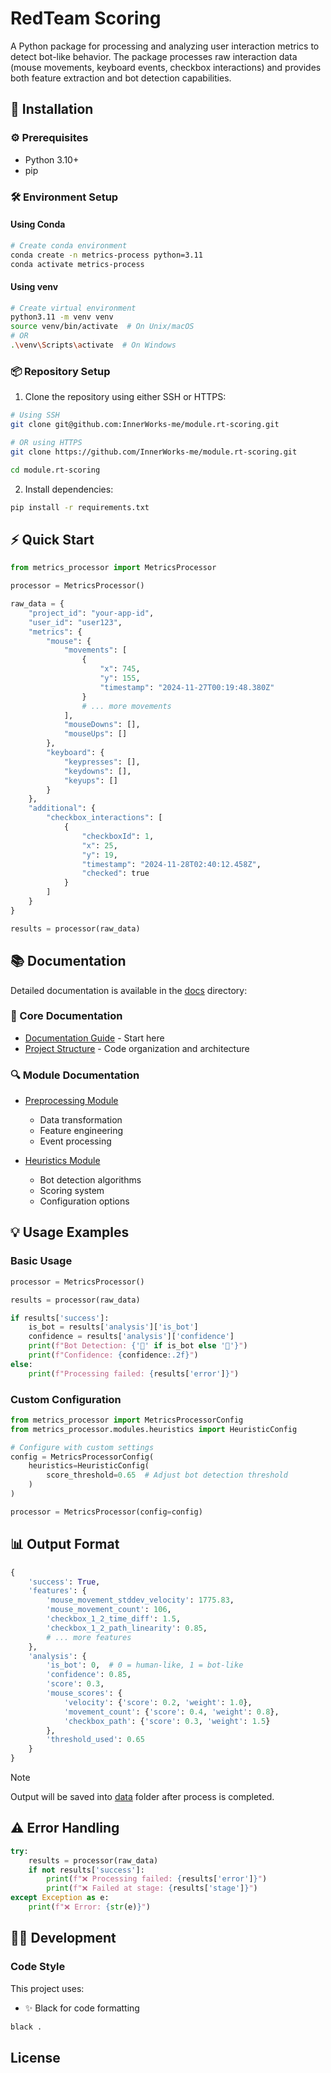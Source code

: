# RedTeam Scoring

A Python package for processing and analyzing user interaction metrics to detect bot-like behavior. The package processes raw interaction data (mouse movements, keyboard events, checkbox interactions) and provides both feature extraction and bot detection capabilities.

## 🚀 Installation

### ⚙️ Prerequisites

- Python 3.10+
- pip

### 🛠️ Environment Setup

#### Using Conda

```bash
# Create conda environment
conda create -n metrics-process python=3.11
conda activate metrics-process
```

#### Using venv

```bash
# Create virtual environment
python3.11 -m venv venv
source venv/bin/activate  # On Unix/macOS
# OR
.\venv\Scripts\activate  # On Windows
```

### 📦 Repository Setup

1. Clone the repository using either SSH or HTTPS:

```bash
# Using SSH
git clone git@github.com:InnerWorks-me/module.rt-scoring.git

# OR using HTTPS
git clone https://github.com/InnerWorks-me/module.rt-scoring.git

cd module.rt-scoring
```

2. Install dependencies:

```bash
pip install -r requirements.txt
```

## ⚡ Quick Start

```python
from metrics_processor import MetricsProcessor

processor = MetricsProcessor()

raw_data = {
    "project_id": "your-app-id",
    "user_id": "user123",
    "metrics": {
        "mouse": {
            "movements": [
                {
                    "x": 745,
                    "y": 155,
                    "timestamp": "2024-11-27T00:19:48.380Z"
                }
                # ... more movements
            ],
            "mouseDowns": [],
            "mouseUps": []
        },
        "keyboard": {
            "keypresses": [],
            "keydowns": [],
            "keyups": []
        }
    },
    "additional": {
        "checkbox_interactions": [
            {
                "checkboxId": 1,
                "x": 25,
                "y": 19,
                "timestamp": "2024-11-28T02:40:12.458Z",
                "checked": true
            }
        ]
    }
}

results = processor(raw_data)
```

## 📚 Documentation

Detailed documentation is available in the [docs](docs) directory:

### 📖 Core Documentation

- [Documentation Guide](docs/README.md) - Start here
- [Project Structure](docs/structure.md) - Code organization and architecture

### 🔍 Module Documentation

- [Preprocessing Module](docs/modules/preprocessing/README.md)
    - Data transformation
    - Feature engineering
    - Event processing

- [Heuristics Module](docs/modules/heuristics/README.md)
    - Bot detection algorithms
    - Scoring system
    - Configuration options

## 💡 Usage Examples

### Basic Usage

```python
processor = MetricsProcessor()

results = processor(raw_data)

if results['success']:
    is_bot = results['analysis']['is_bot']
    confidence = results['analysis']['confidence']
    print(f"Bot Detection: {'🤖' if is_bot else '👤'}")
    print(f"Confidence: {confidence:.2f}")
else:
    print(f"Processing failed: {results['error']}")
```

### Custom Configuration

```python
from metrics_processor import MetricsProcessorConfig
from metrics_processor.modules.heuristics import HeuristicConfig

# Configure with custom settings
config = MetricsProcessorConfig(
    heuristics=HeuristicConfig(
        score_threshold=0.65  # Adjust bot detection threshold
    )
)

processor = MetricsProcessor(config=config)
```

## 📊 Output Format

```python
{
    'success': True,
    'features': {
        'mouse_movement_stddev_velocity': 1775.83,
        'mouse_movement_count': 106,
        'checkbox_1_2_time_diff': 1.5,
        'checkbox_1_2_path_linearity': 0.85,
        # ... more features
    },
    'analysis': {
        'is_bot': 0,  # 0 = human-like, 1 = bot-like
        'confidence': 0.85,
        'score': 0.3,
        'mouse_scores': {
            'velocity': {'score': 0.2, 'weight': 1.0},
            'movement_count': {'score': 0.4, 'weight': 0.8},
            'checkbox_path': {'score': 0.3, 'weight': 1.5}
        },
        'threshold_used': 0.65
    }
}
```

>[!Note]
> Output will be saved into [data](./data/processed/) folder after process is completed.

## ⚠️ Error Handling

```python
try:
    results = processor(raw_data)
    if not results['success']:
        print(f"❌ Processing failed: {results['error']}")
        print(f"❌ Failed at stage: {results['stage']}")
except Exception as e:
    print(f"❌ Error: {str(e)}")
```

## 👨‍💻 Development

### Code Style

This project uses:

- ✨ Black for code formatting

```bash
black .
```

## License
